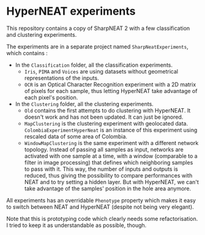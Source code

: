 HyperNEAT experiments
=====================

This repository contains a copy of SharpNEAT 2 with a few classification and clustering experiments.

The experiments are in a separate project named `SharpNeatExperiments`, which contains :

* In the `Classification` folder, all the classification experiments.
   * `Iris`, `PIMA` and `Voices` are using datasets without geometrical representations of the inputs.
   * `OCR` is an Optical Character Recognition experiment with a 2D matrix of pixels for each sample, thus letting HyperNEAT take advantage of each pixel's position.
* In the `Clustering` folder, all the clustering experiments.
    * `Old` contains the first attempts to do clustering with HyperNEAT. It doesn't work and has not been updated. It can just be ignored.
    * `MapClustering` is the clustering experiment with geolocated data. `ColombiaExperimentHyperNeat` is an instance of this experiment using rescaled data of some area of Colombia.
    * `WindowMapClustering` is the same experiment with a different network topology. Instead of passing all samples as input, networks are activated with one sample at a time, with a window (comparable to a filter in image processing) that defines which neighboring samples to pass with it. This way, the number of inputs and outputs is reduced, thus giving the possibility to compare performances with NEAT and to try setting a hidden layer. But with HyperNEAT, we can't take advantage of the samples' position in the hole area anymore.

All experiments has an overridable `Phenotype` property which makes it easy to switch between NEAT and HyperNEAT (despite not being very elegant).

Note that this is prototyping code which clearly needs some refactorisation. I tried to keep it as understandable as possible, though.
